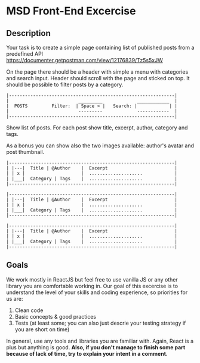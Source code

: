 # MSD Front-End Excercise

## Description

Your task is to create a simple page containing list of published posts from a predefined API https://documenter.getpostman.com/view/12176839/Tz5s5xJW
 
On the page there should be a header with simple a menu with categories and search input. Header should scroll with the page and sticked on top. It should be possible to filter posts by a category.

```
|--------------------------------------------------------------|
|                          _________             ____________  |
|  POSTS         Filter:  | Space > |   Search: |            | |
|                          ---------             ------------  |
|--------------------------------------------------------------|
```


Show list of posts. For each post show title, excerpt, author, category and tags.
 
As a bonus you can show  also the two images available: author's avatar and post thumbnail.

```
|--------------------------------------------------------------|
| |---|  Title | @Author    |  Excerpt                         |
| | x |                     |  ....................            |
| |___|  Category | Tags    |  ....................            |
|--------------------------------------------------------------|

|--------------------------------------------------------------|
| |---|  Title | @Author    |  Excerpt                         |
| | x |                     |  ....................            |
| |___|  Category | Tags    |  ....................            |
|--------------------------------------------------------------|

|--------------------------------------------------------------|
| |---|  Title | @Author    |  Excerpt                         |
| | x |                     |  ....................            |
| |___|  Category | Tags    |  ....................            |
|--------------------------------------------------------------|
```

## Goals
 
We work mostly in ReactJS but feel free to use vanilla JS or any other library you are comfortable working in. Our goal of this excercise is to understand the level of your skills and coding experience, so priorities for us are:

1) Clean code
2) Basic concepts & good practices
3) Tests (at least some; you can also just descrie your testing strategy if you are short on time)

In general, use any tools and libraries you are familiar with. Again, React is a plus but anything is good. **Also, if you don't manage to finish some part because of lack of time, try to explain your intent in a comment.**
 

 